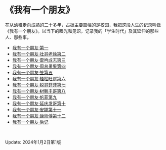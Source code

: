 # 《我有一个朋友》

在从幼稚走向成熟的二十多年，占据主要篇幅的是校园，我把这段人生的记录叫做《我有一个朋友》。以当下的眼光和见识，记录我的「学生时代」及其延伸的那些人、那些事。

* [我有一个朋友·第一](https://github.com/ykqmain/MuZhiSuoJi-WoYouYiGePengYou/blob/main/我有一个朋友/我有一个朋友·第一.md)
* [我有一个朋友·壮哥老徐第二](https://github.com/ykqmain/MuZhiSuoJi-WoYouYiGePengYou/blob/main/我有一个朋友/我有一个朋友·壮哥老徐第二.md)
* [我有一个朋友·雷吟成志第三](https://github.com/ykqmain/MuZhiSuoJi-WoYouYiGePengYou/blob/main/我有一个朋友/我有一个朋友·雷吟成志第三.md)
* [我有一个朋友·周总果果第四](https://github.com/ykqmain/MuZhiSuoJi-WoYouYiGePengYou/blob/main/我有一个朋友/我有一个朋友·周总果果第四.md)
* [我有一个朋友·笠第五](https://github.com/ykqmain/MuZhiSuoJi-WoYouYiGePengYou/blob/main/我有一个朋友/我有一个朋友·笠第五.md)
* [我有一个朋友·桂松旺财第六](https://github.com/ykqmain/MuZhiSuoJi-WoYouYiGePengYou/blob/main/我有一个朋友/我有一个朋友·桂松旺财第六.md)
* [我有一个朋友·锐哥菲菲第七](https://github.com/ykqmain/MuZhiSuoJi-WoYouYiGePengYou/blob/main/我有一个朋友/我有一个朋友·锐哥菲菲第七.md)
* [我有一个朋友·树鹏丰哥第八](https://github.com/ykqmain/MuZhiSuoJi-WoYouYiGePengYou/blob/main/我有一个朋友/我有一个朋友·树鹏丰哥第八.md)
* [我有一个朋友·帆菲第九](https://github.com/ykqmain/MuZhiSuoJi-WoYouYiGePengYou/blob/main/我有一个朋友/我有一个朋友·帆菲第九.md)
* [我有一个朋友·延庆发哥第十](https://github.com/ykqmain/MuZhiSuoJi-WoYouYiGePengYou/blob/main/我有一个朋友/我有一个朋友·延庆发哥第十.md)
* [我有一个朋友·安娜第十一](https://github.com/ykqmain/MuZhiSuoJi-WoYouYiGePengYou/blob/main/我有一个朋友/我有一个朋友·安娜第十一.md)
* [我有一个朋友·康师傅第十二](https://github.com/ykqmain/MuZhiSuoJi-WoYouYiGePengYou/blob/main/我有一个朋友/我有一个朋友·康师傅第十二.md)
* [我有一个朋友·后记](https://github.com/ykqmain/MuZhiSuoJi-WoYouYiGePengYou/blob/main/我有一个朋友/我有一个朋友·后记.md)

<br>

Update:
2024年1月2日第1版

